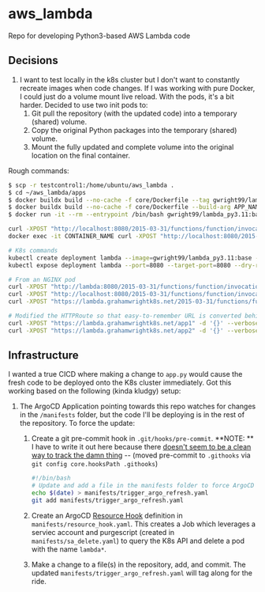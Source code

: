 # aws_lambda
Repo for developing Python3-based AWS Lambda code

## Decisions

1. I want to test locally in the k8s cluster but I don't want to constantly recreate images when code changes. If I was working with pure Docker, I could just do a volume mount live reload. With the pods, it's a bit harder. Decided to use two init pods to:
    1. Git pull the repository (with the updated code) into a temporary (shared) volume.
    2. Copy the original Python packages into the temporary (shared) volume.
    3. Mount the fully updated and complete volume into the original location on the final container.

Rough commands:
```bash
$ scp -r testcontrol1:/home/ubuntu/aws_lambda . 
$ cd ~/aws_lambda/apps
$ docker buildx build --no-cache -f core/Dockerfile --tag gwright99/lambda_py3.11:base .
$ docker buildx build --no-cache -f core/Dockerfile --build-arg APP_NAME=app1 --tag gwright99/lambda_py3.11:base .
$ docker run -it --rm --entrypoint /bin/bash gwright99/lambda_py3.11:base

curl -XPOST "http://localhost:8080/2015-03-31/functions/function/invocations" -d '{}'
docker exec -it CONTAINER_NAME curl -XPOST "http://localhost:8080/2015-03-31/functions/function/invocations" -d '{}'

# K8s commands
kubectl create deployment lambda --image=gwright99/lambda_py3.11:base --port=8080 --dry-run=client -o yaml > lambda.yaml
kubectl expose deployment lambda --port=8080 --target-port=8080 --dry-run=client -o yaml >> lambda.yaml 

# From an NGINX pod
curl -XPOST "http://lambda:8080/2015-03-31/functions/function/invocations" -d '{}' --verbose
curl -XPOST "http://localhost:8080/2015-03-31/functions/function/invocations" -d '{}' --verbose
curl -XPOST "https://lambda.grahamwrightk8s.net/2015-03-31/functions/function/invocations" -d '{}' --verbose

# Modified the HTTPRoute so that easy-to-remember URL is converted behind-the-scenes
curl -XPOST "https://lambda.grahamwrightk8s.net/app1" -d '{}' --verbose
curl -XPOST "https://lambda.grahamwrightk8s.net/app2" -d '{}' --verbose
```

## Infrastructure

I wanted a true CICD where making a change to `app.py` would cause the fresh code to be deployed onto the K8s cluster immediately. Got this working based on the following (kinda kludgy) setup:

1. The ArgoCD Application pointing towards this repo watches for changes in the `/manifests` folder, but the code I'll be deploying is in the rest of the repository. To force the update:

    1. Create a git pre-commit hook in `.git/hooks/pre-commit`. **NOTE: ** I have to write it out here because there [doesn't seem to be a clean way to track the damn thing](https://stackoverflow.com/questions/427207/can-git-hook-scripts-be-managed-along-with-the-repository) -- (moved pre-commit to `.githooks` via ` git config core.hooksPath .githooks`)
        ```bash
        #!/bin/bash
        # Update and add a file in the manifests folder to force ArgoCD Resource Hook to trigger
        echo $(date) > manifests/trigger_argo_refresh.yaml
        git add manifests/trigger_argo_refresh.yaml 
        ```

    2. Create an ArgoCD [Resource Hook](https://argo-cd.readthedocs.io/en/stable/user-guide/resource_hooks/) definition in `manifests/resource_hook.yaml`. This creates a Job which leverages a serviec account and purgescript (created in `manifests/sa_delete.yaml`) to query the K8s API and delete a pod with the name `lambda*`.

    3. Make a change to a file(s) in the repository, add, and commit. The updated `manifests/trigger_argo_refresh.yaml` will tag along for the ride.


